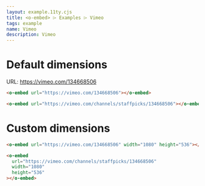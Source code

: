```yaml
---
layout: example.11ty.cjs
title: <o-embed> ⌲ Examples ⌲ Vimeo
tags: example
name: Vimeo
description: Vimeo
---
```


<h1>Default dimensions</h1>

URL: https://vimeo.com/134668506

```html
<o-embed url="https://vimeo.com/134668506"></o-embed>
```

<o-embed
url="https://vimeo.com/134668506"></o-embed>

```html
<o-embed url="https://vimeo.com/channels/staffpicks/134668506"></o-embed>
```

<o-embed url="https://vimeo.com/channels/staffpicks/134668506"></o-embed>

<h1>Custom dimensions</h1>

```html
<o-embed url="https://vimeo.com/134668506" width="1080" height="536"></o-embed>
```

<o-embed
url="https://vimeo.com/134668506"  width="1080" height="536"></o-embed>

```html
<o-embed
  url="https://vimeo.com/channels/staffpicks/134668506"
  width="1080"
  height="536"
></o-embed>
```

<o-embed url="https://vimeo.com/channels/staffpicks/134668506"  width="1080" height="536"></o-embed>

